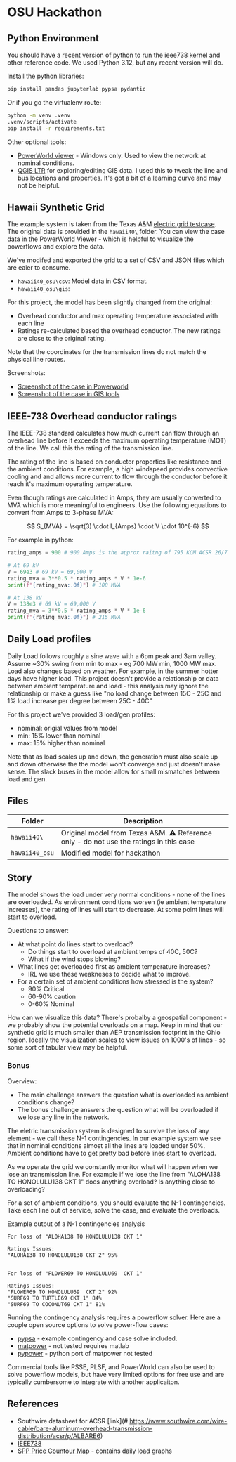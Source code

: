 # OSU Hackathon

## Python Environment

You should have a recent version of python to run the ieee738 kernel and other reference code.
We used Python 3.12, but any recent version will do. 

Install the python libraries:
```sh
pip install pandas jupyterlab pypsa pydantic
```

Or if you go the virtualenv route:
```sh
python -m venv .venv
.venv/scripts/activate
pip install -r requirements.txt
```

Other optional tools:
- [PowerWorld viewer](https://www.powerworld.com/download-purchase/demo-software/powerworld-viewer-download) - Windows only. Used to view the network at nominal conditions.
- [QGIS LTR](https://qgis.org/download/) for exploring/editing GIS data. I used this to tweak
  the line and bus locations and properties. It's got a bit of a learning curve and may not
  be helpful.

## Hawaii Synthetic Grid

The example system is taken from the Texas A&M [electric grid testcase](https://electricgrids.engr.tamu.edu/electric-grid-test-cases/). 
The original data is provided in the `hawaii40\` folder. You can view the case data in the PowerWorld Viewer - which is helpful to visualize
the powerflows and explore the data.

We've modifed and exported the grid to a set of CSV and JSON files which are eaier to consume.
- `hawaii40_osu\csv`: Model data in CSV format.
- `hawaii40_osu\gis`: 

For this project, the model has been slightly changed from the original:
- Overhead conductor and max operating temperature associated with each line
- Ratings re-calculated based the overhead conductor. The new ratings are close to the original rating.

Note that the coordinates for the transmission lines do not match the physical line routes. 

Screenshots:
- [Screenshot of the case in Powerworld](./hawaii40_powerworld.png)
- [Screenshot of the case in GIS tools](./hawaii40_gis.png)

## IEEE-738 Overhead conductor ratings

The IEEE-738 standard calculates how much current can flow through an overhead line before it exceeds the
maximum operating temperature (MOT) of the line. We call this the rating of the transmission line.  

The rating of the line is based on conductor properties like resistance and the ambient conditions. For example, a high windspeed provides
convective cooling and and allows more current to flow through the conductor before it reach it's maximum operating temperature.

Even though ratings are calculated in Amps, they are usually converted to MVA which is more meaningful to engineers.
Use the following equations to convert from Amps to 3-phase MVA:  

$$ S_{MVA} = \sqrt(3) \cdot I_{Amps} \cdot V \cdot 10^{-6} $$

For example in python:
```py
rating_amps = 900 # 900 Amps is the approx raitng of 795 KCM ACSR 26/7 

# At 69 kV 
V = 69e3 # 69 kV = 69,000 V
rating_mva = 3**0.5 * rating_amps * V * 1e-6
print(f"{rating_mva:.0f}") # 108 MVA

# At 138 kV 
V = 138e3 # 69 kV = 69,000 V
rating_mva = 3**0.5 * rating_amps * V * 1e-6
print(f"{rating_mva:.0f}") # 215 MVA
```

## Daily Load profiles

Daily Load follows roughly a sine wave with a 6pm peak and 3am valley. Assume ~30% swing from min to max - eg 700 MW min, 1000 MW max.
Load also changes based on weather. For example, in the summer hotter days have higher load. This project doesn't provide a relationship
or data between ambient temperature and load - this analysis may ignore the relationship or make a guess like 
"no load change between 15C - 25C and 1% load increase per degree between 25C - 40C"

For this project we've provided 3 load/gen profiles:
- nominal: origial values from model
- min: 15% lower than nominal
- max: 15% higher than nominal

Note that as load scales up and down, the generation must also scale up and down otherwise the the model won't converge and just 
doesn't make sense. The slack buses in the model allow for small mismatches between load and gen.

## Files

Folder          | Description
----------------|-----------------------------------------
`hawaii40\`     | Original model from Texas A&M. :warning: Reference only - do not use the ratings in this case
`hawaii40_osu`  | Modified model for hackathon

## Story

The model shows the load under very normal conditions - none of the lines are overloaded.
As environment conditions worsen (ie ambient temperature increases), the rating of lines
will start to decrease. At some point lines will start to overload.  

Questions to  answer:
- At what point do lines start to overload? 
  - Do things start to overload at ambient temps of 40C, 50C?
  - What if the wind stops blowing?  
- What lines get overloaded first as ambient temperature increases?
  - IRL we use these weakneses to decide what to improve. 
- For a certain set of ambient conditions how stressed is the system?
  - 90% Critical
  - 60-90% caution
  - 0-60% Nominal  

How can we visualize this data?  There's probalby a geospatial component - we probably show the potential overloads 
on a map. Keep in mind that our synthetic grid is much smaller than AEP transmission footprint in the Ohio region. 
Ideally the visualization scales to view issues on 1000's of lines - so some sort of tabular view may be helpful.   

### Bonus

Overview:
- The main challenge answers the question what is overloaded as ambient conditions change?
- The bonus challenge answers the question what will be overloaded if we lose any line in the network. 

The eletric transmission system is designed to survive the loss of any element - we call these N-1 contingencies.
In our example system we see that in nominal conditions almost all the lines are loaded under 50%. 
Ambient conditions have to get pretty bad before lines start to overload. 

As we operate the grid we constantly monitor what will happen when we lose an transmission line.
For example if we lose the line from "ALOHA138 TO  HONOLULU138 CKT 1" does anything overload? Is 
anything close to overloading? 

For a set of ambient conditions, you should evaluate the N-1 contingencies. Take each line out 
of service, solve the case, and evaluate the overloads. 

Example output of a N-1 contingencies analysis

```
For loss of "ALOHA138 TO HONOLULU138 CKT 1"

Ratings Issues:
"ALOHA138 TO HONOLULU138 CKT 2" 95% 


For loss of "FLOWER69 TO HONOLULU69  CKT 1"

Ratings Issues:
"FLOWER69 TO HONOLULU69  CKT 2" 92% 
"SURF69 TO TURTLE69 CKT 1" 84%
"SURF69 TO COCONUT69 CKT 1" 81%
```

Running the contingency analysis requires a powerflow solver. Here are a couple open source options to 
solve power-flow cases: 
- [pypsa](https://github.com/PyPSA/PyPSA) - example contingency and case solve included.
- [matpower](https://matpower.org/) - not tested requires matlab 
- [pypower](https://github.com/rwl/PYPOWER) - python port of matpower not tested 

Commercial tools like PSSE, PLSF, and PowerWorld can also be used to solve powerflow models, but
have very limited options for free use and are typically cumbersome to integrate with another 
applicaiton.

## References

- Southwire datasheet for ACSR [link](# https://www.southwire.com/wire-cable/bare-aluminum-overhead-transmission-distribution/acsr/p/ALBARE6)
- [IEEE738](ieee738/ieee738-2006.pdf)
- [SPP Price Countour Map](https://pricecontourmap.spp.org/pricecontourmap/) - contains daily load graphs   